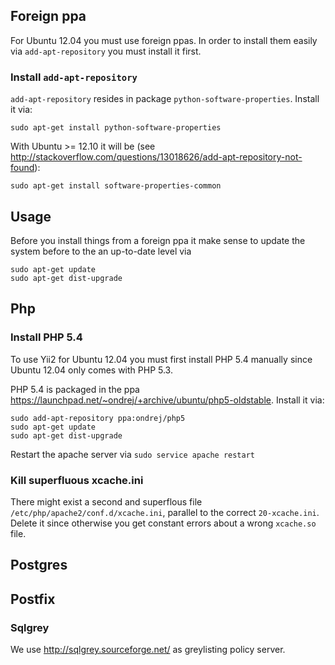 ## Foreign ppa ##
For Ubuntu 12.04 you must use foreign ppas. In order to install them easily via ``add-apt-repository`` you must install it first.
### Install  ``add-apt-repository`` ###
``add-apt-repository`` resides in package ``python-software-properties``. Install it via:
```
sudo apt-get install python-software-properties
```
With Ubuntu >= 12.10 it will be (see http://stackoverflow.com/questions/13018626/add-apt-repository-not-found):
```
sudo apt-get install software-properties-common
```
## Usage ##
Before you install things from a foreign ppa it make sense to update the system before to the an up-to-date level via
```
sudo apt-get update
sudo apt-get dist-upgrade
```
## Php ##
### Install PHP 5.4 ###
To use Yii2 for Ubuntu 12.04 you must first install PHP 5.4 manually since Ubuntu 12.04 only comes with PHP 5.3.

PHP 5.4 is packaged in the ppa https://launchpad.net/~ondrej/+archive/ubuntu/php5-oldstable. Install it via:
```
sudo add-apt-repository ppa:ondrej/php5
sudo apt-get update
sudo apt-get dist-upgrade
```

Restart the apache server via ``sudo service apache restart``
### Kill superfluous xcache.ini ###
There might exist a second and superflous file ``/etc/php/apache2/conf.d/xcache.ini``, parallel to the correct ``20-xcache.ini``. Delete it since otherwise you get constant errors about a wrong ``xcache.so`` file.

## Postgres ##

## Postfix ##

### Sqlgrey ###
We use http://sqlgrey.sourceforge.net/ as greylisting policy server.